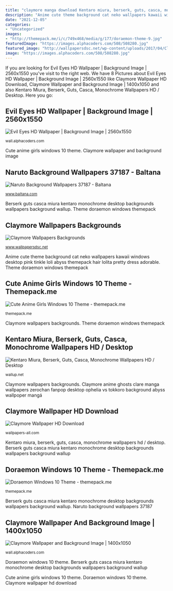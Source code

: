 ```yaml
---
title: "claymore manga download Kentaro miura, berserk, guts, casca, monochrome wallpapers hd / desktop"
description: "Anime cute theme background cat neko wallpapers kawaii windows desktop pink tinkle loli abyss themepack hair lolita pretty dress adorable"
date: "2021-12-05"
categories:
- "Uncategorized"
images:
- "http://themepack.me/i/c/749x468/media/g/177/doraemon-theme-9.jpg"
featuredImage: "https://images.alphacoders.com/508/508280.jpg"
featured_image: "http://wallpapersdsc.net/wp-content/uploads/2017/04/Claymore-HD-Wallpaper.jpg"
image: "https://images.alphacoders.com/508/508280.jpg"
---
```


If you are looking for Evil Eyes HD Wallpaper | Background Image | 2560x1550 you've visit to the right web. We have 8 Pictures about Evil Eyes HD Wallpaper | Background Image | 2560x1550 like Claymore Wallpaper HD Download, Claymore Wallpaper and Background Image | 1400x1050 and also Kentaro Miura, Berserk, Guts, Casca, Monochrome Wallpapers HD / Desktop. Here you go:

## Evil Eyes HD Wallpaper | Background Image | 2560x1550

![Evil Eyes HD Wallpaper | Background Image | 2560x1550](https://images.alphacoders.com/508/508280.jpg "Cute anime girls windows 10 theme")

<small>wall.alphacoders.com</small>

Cute anime girls windows 10 theme. Claymore wallpaper and background image

## Naruto Background Wallpapers 37187 - Baltana

![Naruto Background Wallpapers 37187 - Baltana](https://www.baltana.com/files/wallpapers-14/Naruto-Background-Wallpapers-37187.jpg "Claymore dietrich miria")

<small>www.baltana.com</small>

Berserk guts casca miura kentaro monochrome desktop backgrounds wallpapers background wallup. Theme doraemon windows themepack

## Claymore Wallpapers Backgrounds

![Claymore Wallpapers Backgrounds](http://wallpapersdsc.net/wp-content/uploads/2017/04/Claymore-HD-Wallpaper.jpg "Claymore wallpaper and background image")

<small>www.wallpapersdsc.net</small>

Anime cute theme background cat neko wallpapers kawaii windows desktop pink tinkle loli abyss themepack hair lolita pretty dress adorable. Theme doraemon windows themepack

## Cute Anime Girls Windows 10 Theme - Themepack.me

![Cute Anime Girls Windows 10 Theme - themepack.me](https://themepack.me/i/c/749x468/media/g/1647/cute-anime-girls-theme-ot7.jpg "Naruto background wallpapers 37187")

<small>themepack.me</small>

Claymore wallpapers backgrounds. Theme doraemon windows themepack

## Kentaro Miura, Berserk, Guts, Casca, Monochrome Wallpapers HD / Desktop

![Kentaro Miura, Berserk, Guts, Casca, Monochrome Wallpapers HD / Desktop](https://wallup.net/wp-content/uploads/2016/04/10/312350-Kentaro_Miura-Berserk-Guts-Casca-monochrome.jpg "Anime cute theme background cat neko wallpapers kawaii windows desktop pink tinkle loli abyss themepack hair lolita pretty dress adorable")

<small>wallup.net</small>

Claymore wallpapers backgrounds. Claymore anime ghosts clare manga wallpapers zerochan fanpop desktop ophelia vs tokkoro background abyss wallpoper mangá

## Claymore Wallpaper HD Download

![Claymore Wallpaper HD Download](https://wallpapers-all.com/uploads/posts/2016-11/9_claymore.jpg "Claymore dietrich miria")

<small>wallpapers-all.com</small>

Kentaro miura, berserk, guts, casca, monochrome wallpapers hd / desktop. Berserk guts casca miura kentaro monochrome desktop backgrounds wallpapers background wallup

## Doraemon Windows 10 Theme - Themepack.me

![Doraemon Windows 10 Theme - themepack.me](http://themepack.me/i/c/749x468/media/g/177/doraemon-theme-9.jpg "Claymore anime wallpapers clare miria background claire teresa sword alphacoders desktop lines between read")

<small>themepack.me</small>

Berserk guts casca miura kentaro monochrome desktop backgrounds wallpapers background wallup. Naruto background wallpapers 37187

## Claymore Wallpaper And Background Image | 1400x1050

![Claymore Wallpaper and Background Image | 1400x1050](https://images4.alphacoders.com/104/thumb-1920-104778.jpg "Doraemon windows 10 theme")

<small>wall.alphacoders.com</small>

Doraemon windows 10 theme. Berserk guts casca miura kentaro monochrome desktop backgrounds wallpapers background wallup

Cute anime girls windows 10 theme. Doraemon windows 10 theme. Claymore wallpaper hd download
